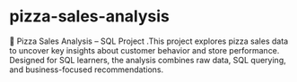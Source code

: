 # pizza-sales-analysis
🍕 Pizza Sales Analysis – SQL Project .This project explores pizza sales data to uncover key insights about customer behavior and store performance. Designed for SQL learners, the analysis combines raw data, SQL querying, and business-focused recommendations. 
